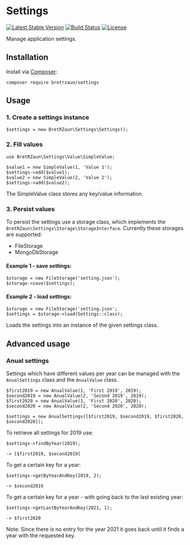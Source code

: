 # Settings
[![Latest Stable Version](https://poser.pugx.org/bretrzaun/settings/v)](//packagist.org/packages/bretrzaun/settings)
[![Build Status](https://travis-ci.org/bretrzaun/settings.svg?branch=master)](https://travis-ci.org/bretrzaun/settings)
[![License](https://poser.pugx.org/bretrzaun/settings/license)](//packagist.org/packages/bretrzaun/settings)

Manage application settings.

## Installation

Install via [Composer](https://getcomposer.org):
```
composer require bretrzaun/settings
```

## Usage

### 1. Create a settings instance

```
$settings = new BretRZaun\Settings\Settings();
```

### 2. Fill values

```
use BretRZaun\Settings\Value\SimpleValue;

$value1 = new SimpleValue(1, 'Value 1');
$settings->add($value1);
$value2 = new SimpleValue(2, 'Value 2');
$settings->add($value2);
```

The SimpleValue class stores any key/value information.

### 3. Persist values

To persist the settings use a storage class, which implements the `BretRZaun\Settings\Storage\StorageInterface`.
Currently these storages are supported:

- FileStorage
- MongoDbStorage

#### Example 1 - save settings:
```
$storage = new FileStorage('setting.json');
$storage->save($settings);
```

#### Example 2 - load settings:
```
$storage = new FileStorage('setting.json';
$settings = $storage->load(Settings::class);
```

Loads the settings into an instance of the given settings class.

## Advanced usage

### Anual settings

Settings which have different values per year can be managed with the `AnualSettings` class and the `AnualValue` class.

```
$first2019 = new AnualValue(1, 'First 2019', 2019);
$second2019 = new AnualValue(2, 'Second 2019', 2019);
$first2020 = new AnualValue(1, 'First 2020', 2020);
$second2020 = new AnualValue(2, 'Second 2020', 2020);

$settings = new AnualSettings([$first2019, $second2019, $first2020, $second2020]);
```

To retrieve all settings for 2019 use:

```
$settings->findByYear(2019);

-> [$first2019, $second2019]
```

To get a certain key for a year:
```
$settings->getByYearAndKey(2019, 2);

-> $second2019
```

To get a certain key for a year - with going back to the last existing year:

```
$settings->getLastByYearAndKey(2021, 1);

-> $first2020
```
Note: Since there is no entry for the year 2021 it goes back until it finds a year with the requested key.

